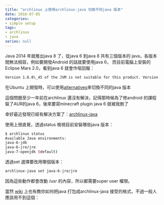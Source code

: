 ```yaml
---
title: "archlinux 上使用archlinux-java 切換不同java 版本"
date: 2016-07-05
categories:
- simple setup
tags:
- archlinux
- java
series: null
---
```


Java 2014 年就推出java 8 了，從java 6 到java 8 共有三個版本的 java，各版本間無法相容，例如要開發Android 的話就要使用java 6，
而目前電腦上安裝的Eclipse Mars 2.0，看到java 6 就會作嘔回報：  
```txt
Version 1.6.0\_45 of the JVM is not suitable for this product. Version: 1.7 or greater is required.   
```
在Ubuntu 上開發時，可以使用[alternatives](http://lj4newbies.blogspot.tw/2007/04/2-jvm-on-one-linux-box.html)來切換不同的java 版本  
<!--more-->

這個問題至少一年前在archlinux 還沒有解決，記得那時候為了修android 的課程裝了AUR的java 6，後來要寫minecraft plugin java 6 就被我刪了  

幸好最近發現已經有解決方案了：[archlinux-java](https://wiki.archlinux.org/index.php/java#Switching_between_JVM)  

使用上很直覺，透過status 檢視目前安裝哪些java 版本：  
```bash
$ archlinux status
Available Java environments:  
java-6-jdk  
java-6-jre/jre  
java-7-openjdk (default)  
```

透過set 選擇要改用哪個版本：  
```bash
archlinux-java set java-6-jre/jre  
```

因為這些動作都會改動 /usr 的內容，所以都需要super user 權限。  

當然 [wiki](https://wiki.archlinux.org/index.php/java#Package_pre-requisites_to_support_archlinux-java)
 上也有教你如何把java 打包成archlinux-java 接受的格式，不過一般人應該用不到這個：  